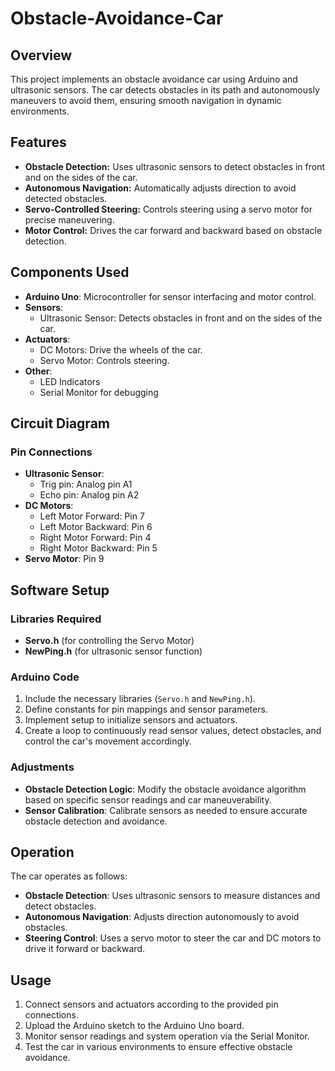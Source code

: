 # Obstacle-Avoidance-Car
## Overview

This project implements an obstacle avoidance car using Arduino and ultrasonic sensors. The car detects obstacles in its path and autonomously maneuvers to avoid them, ensuring smooth navigation in dynamic environments.

## Features

- **Obstacle Detection:** Uses ultrasonic sensors to detect obstacles in front and on the sides of the car.
- **Autonomous Navigation:** Automatically adjusts direction to avoid detected obstacles.
- **Servo-Controlled Steering:** Controls steering using a servo motor for precise maneuvering.
- **Motor Control:** Drives the car forward and backward based on obstacle detection.

## Components Used

- **Arduino Uno**: Microcontroller for sensor interfacing and motor control.
- **Sensors**:
  - Ultrasonic Sensor: Detects obstacles in front and on the sides of the car.
- **Actuators**:
  - DC Motors: Drive the wheels of the car.
  - Servo Motor: Controls steering.
- **Other**:
  - LED Indicators
  - Serial Monitor for debugging

## Circuit Diagram

### Pin Connections

- **Ultrasonic Sensor**: 
  - Trig pin: Analog pin A1
  - Echo pin: Analog pin A2
- **DC Motors**:
  - Left Motor Forward: Pin 7
  - Left Motor Backward: Pin 6
  - Right Motor Forward: Pin 4
  - Right Motor Backward: Pin 5
- **Servo Motor**: Pin 9

## Software Setup

### Libraries Required

- **Servo.h** (for controlling the Servo Motor)
- **NewPing.h** (for ultrasonic sensor function)

### Arduino Code

1. Include the necessary libraries (`Servo.h` and `NewPing.h`).
2. Define constants for pin mappings and sensor parameters.
3. Implement setup to initialize sensors and actuators.
4. Create a loop to continuously read sensor values, detect obstacles, and control the car's movement accordingly.

### Adjustments

- **Obstacle Detection Logic**: Modify the obstacle avoidance algorithm based on specific sensor readings and car maneuverability.
- **Sensor Calibration**: Calibrate sensors as needed to ensure accurate obstacle detection and avoidance.

## Operation

The car operates as follows:

- **Obstacle Detection**: Uses ultrasonic sensors to measure distances and detect obstacles.
- **Autonomous Navigation**: Adjusts direction autonomously to avoid obstacles.
- **Steering Control**: Uses a servo motor to steer the car and DC motors to drive it forward or backward.

## Usage

1. Connect sensors and actuators according to the provided pin connections.
2. Upload the Arduino sketch to the Arduino Uno board.
3. Monitor sensor readings and system operation via the Serial Monitor.
4. Test the car in various environments to ensure effective obstacle avoidance.

